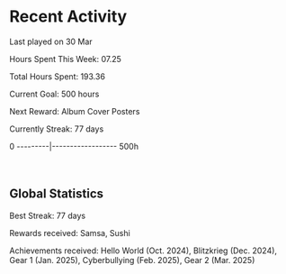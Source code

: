 # Recent Activity
Last played on 30 Mar  

Hours Spent This Week: 07.25  

Total Hours Spent: 193.36  

Current Goal: 500 hours  

Next Reward: Album Cover Posters 

Currently Streak: 77 days 

0 ---------|------------------ 500h  
<br><br>

## Global Statistics
Best Streak: 77 days

Rewards received: Samsa, Sushi

Achievements received: Hello World (Oct. 2024), Blitzkrieg (Dec. 2024), Gear 1 (Jan. 2025), Cyberbullying (Feb. 2025), Gear 2 (Mar. 2025)
